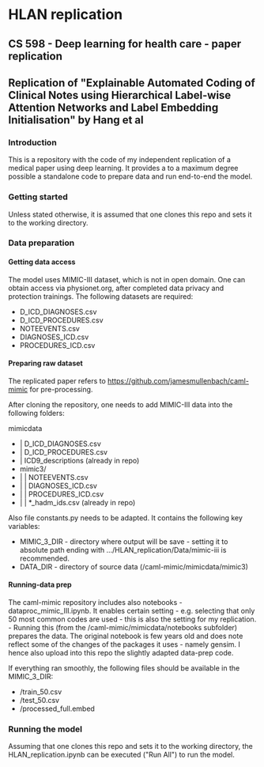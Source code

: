# HLAN replication

## CS 598 - Deep learning for health care - paper replication
## Replication of "Explainable Automated Coding of Clinical Notes using Hierarchical Label-wise Attention Networks and Label Embedding Initialisation" by Hang et al

### Introduction
This is a repository with the code of my independent replication of a medical paper using deep learning. It provides a to a maximum degree possible a standalone code to prepare data and run end-to-end the model.

### Getting started
Unless stated otherwise, it is assumed that one clones this repo and sets it to the working directory.

### Data preparation
#### Getting data access
The model uses MIMIC-III dataset, which is not in open domain. One can obtain access via physionet.org, after completed data privacy and protection trainings.
The following datasets are required:
- D_ICD_DIAGNOSES.csv
- D_ICD_PROCEDURES.csv
- NOTEEVENTS.csv
- DIAGNOSES_ICD.csv
- PROCEDURES_ICD.csv

#### Preparing raw dataset
The replicated paper refers to https://github.com/jamesmullenbach/caml-mimic for pre-processing. 

After cloning the repository, one needs to add MIMIC-III data into the following folders:

mimicdata
- |   D_ICD_DIAGNOSES.csv
- |   D_ICD_PROCEDURES.csv
- |   ICD9_descriptions (already in repo)
- mimic3/
- |   |   NOTEEVENTS.csv
- |   |   DIAGNOSES_ICD.csv
- |   |   PROCEDURES_ICD.csv
- |   |   *_hadm_ids.csv (already in repo)

Also file constants.py needs to be adapted. It contains the following key variables:
- MIMIC_3_DIR - directory where output will be save - setting it to absolute path ending with .../HLAN_replication/Data/mimic-iii is recommended.
- DATA_DIR - directory of source data (/caml-mimic/mimicdata/mimic3)

#### Running-data prep
The caml-mimic repository includes also notebooks - dataproc_mimic_III.ipynb. It enables certain setting - e.g. selecting that only 50 most common codes are used - this is also the setting for my replication. - Running this (from the /caml-mimic/mimicdata/notebooks subfolder) prepares the data. The original notebook is few years old and does note reflect some of the changes of the packages it uses - namely gensim. I hence also upload into this repo the slightly adapted data-prep code.

If everything ran smoothly, the following files should be available in the MIMIC_3_DIR:
- /train_50.csv
- /test_50.csv
- /processed_full.embed

### Running the model
Assuming that one clones this repo and sets it to the working directory, the HLAN_replication.ipynb can be executed ("Run All") to run the model.
